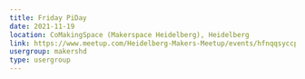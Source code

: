 ```yaml
---
title: Friday PiDay
date: 2021-11-19
location: CoMakingSpace (Makerspace Heidelberg), Heidelberg
link: https://www.meetup.com/Heidelberg-Makers-Meetup/events/hfnqqsyccpbzb/
usergroup: makershd
type: usergroup
---
```

